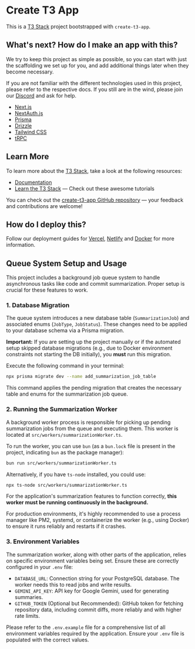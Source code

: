 # Create T3 App

This is a [T3 Stack](https://create.t3.gg/) project bootstrapped with `create-t3-app`.

## What's next? How do I make an app with this?

We try to keep this project as simple as possible, so you can start with just the scaffolding we set up for you, and add additional things later when they become necessary.

If you are not familiar with the different technologies used in this project, please refer to the respective docs. If you still are in the wind, please join our [Discord](https://t3.gg/discord) and ask for help.

- [Next.js](https://nextjs.org)
- [NextAuth.js](https://next-auth.js.org)
- [Prisma](https://prisma.io)
- [Drizzle](https://orm.drizzle.team)
- [Tailwind CSS](https://tailwindcss.com)
- [tRPC](https://trpc.io)

## Learn More

To learn more about the [T3 Stack](https://create.t3.gg/), take a look at the following resources:

- [Documentation](https://create.t3.gg/)
- [Learn the T3 Stack](https://create.t3.gg/en/faq#what-learning-resources-are-currently-available) — Check out these awesome tutorials

You can check out the [create-t3-app GitHub repository](https://github.com/t3-oss/create-t3-app) — your feedback and contributions are welcome!

## How do I deploy this?

Follow our deployment guides for [Vercel](https://create.t3.gg/en/deployment/vercel), [Netlify](https://create.t3.gg/en/deployment/netlify) and [Docker](https://create.t3.gg/en/deployment/docker) for more information.

## Queue System Setup and Usage

This project includes a background job queue system to handle asynchronous tasks like code and commit summarization. Proper setup is crucial for these features to work.

### 1. Database Migration

The queue system introduces a new database table (`SummarizationJob`) and associated enums (`JobType`, `JobStatus`). These changes need to be applied to your database schema via a Prisma migration.

**Important:** If you are setting up the project manually or if the automated setup skipped database migrations (e.g., due to Docker environment constraints not starting the DB initially), you **must** run this migration.

Execute the following command in your terminal:

```bash
npx prisma migrate dev --name add_summarization_job_table
```

This command applies the pending migration that creates the necessary table and enums for the summarization job queue.

### 2. Running the Summarization Worker

A background worker process is responsible for picking up pending summarization jobs from the queue and executing them. This worker is located at `src/workers/summarizationWorker.ts`.

To run the worker, you can use `bun` (as a `bun.lock` file is present in the project, indicating `bun` as the package manager):

```bash
bun run src/workers/summarizationWorker.ts
```

Alternatively, if you have `ts-node` installed, you could use:
```bash
npx ts-node src/workers/summarizationWorker.ts
```

For the application's summarization features to function correctly, **this worker must be running continuously in the background.**

For production environments, it's highly recommended to use a process manager like PM2, systemd, or containerize the worker (e.g., using Docker) to ensure it runs reliably and restarts if it crashes.

### 3. Environment Variables

The summarization worker, along with other parts of the application, relies on specific environment variables being set. Ensure these are correctly configured in your `.env` file:

*   `DATABASE_URL`: Connection string for your PostgreSQL database. The worker needs this to read jobs and write results.
*   `GEMINI_API_KEY`: API key for Google Gemini, used for generating summaries.
*   `GITHUB_TOKEN` (Optional but Recommended): GitHub token for fetching repository data, including commit diffs, more reliably and with higher rate limits.

Please refer to the `.env.example` file for a comprehensive list of all environment variables required by the application. Ensure your `.env` file is populated with the correct values.
